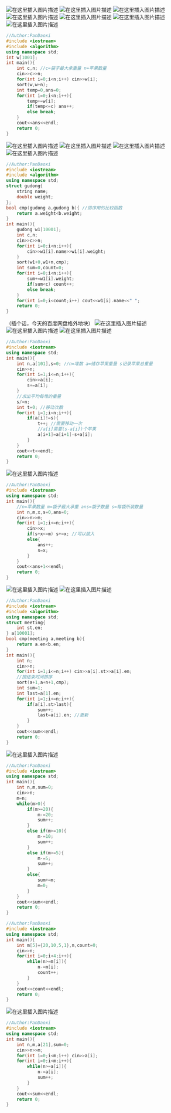 ![在这里插入图片描述](https://pic.2ge.org/cdn/?url=https://img-blog.csdnimg.cn/e3b86d40c1be466fa618b63be52e0bbb.png?x-oss-process=image/watermark,type_d3F5LXplbmhlaQ,shadow_50,text_Q1NETiBA5r2Y6YGT54a5,size_20,color_FFFFFF,t_70,g_se,x_16)
![在这里插入图片描述](https://pic.2ge.org/cdn/?url=https://img-blog.csdnimg.cn/df2774fadf8d4098a71d43a6c21c207c.png?x-oss-process=image/watermark,type_d3F5LXplbmhlaQ,shadow_50,text_Q1NETiBA5r2Y6YGT54a5,size_20,color_FFFFFF,t_70,g_se,x_16)
![在这里插入图片描述](https://pic.2ge.org/cdn/?url=https://img-blog.csdnimg.cn/067b339130a74b5ebfd6d69c4b06d66a.png?x-oss-process=image/watermark,type_d3F5LXplbmhlaQ,shadow_50,text_Q1NETiBA5r2Y6YGT54a5,size_20,color_FFFFFF,t_70,g_se,x_16)
![在这里插入图片描述](https://pic.2ge.org/cdn/?url=https://img-blog.csdnimg.cn/695105584388406686de889fd3525c77.png?x-oss-process=image/watermark,type_d3F5LXplbmhlaQ,shadow_50,text_Q1NETiBA5r2Y6YGT54a5,size_20,color_FFFFFF,t_70,g_se,x_16)
![在这里插入图片描述](https://pic.2ge.org/cdn/?url=https://img-blog.csdnimg.cn/9d76ddccac664ad3aee9b80d28f3afe9.png?x-oss-process=image/watermark,type_d3F5LXplbmhlaQ,shadow_50,text_Q1NETiBA5r2Y6YGT54a5,size_20,color_FFFFFF,t_70,g_se,x_16)
![在这里插入图片描述](https://pic.2ge.org/cdn/?url=https://img-blog.csdnimg.cn/fc6a84d84f354eefb110ee51f86b2888.png?x-oss-process=image/watermark,type_d3F5LXplbmhlaQ,shadow_50,text_Q1NETiBA5r2Y6YGT54a5,size_20,color_FFFFFF,t_70,g_se,x_16)
![在这里插入图片描述](https://pic.2ge.org/cdn/?url=https://img-blog.csdnimg.cn/e55af5f691474730a296a34a840fb72c.png?x-oss-process=image/watermark,type_d3F5LXplbmhlaQ,shadow_50,text_Q1NETiBA5r2Y6YGT54a5,size_20,color_FFFFFF,t_70,g_se,x_16)

```cpp
//Author:PanDaoxi
#include <iostream>
#include <algorithm>
using namespace std;
int w[1001];
int main(){
	int c,n; //c=袋子最大承重量 n=苹果数量
	cin>>c>>n;
	for(int i=0;i<n;i++) cin>>w[i];
	sort(w,w+n);
	int temp=0,ans=0;
	for(int i=0;i<n;i++){
		temp+=w[i];
		if(temp<=c) ans++;
		else break;
	} 
	cout<<ans<<endl;
	return 0;
} 
```
![在这里插入图片描述](https://pic.2ge.org/cdn/?url=https://img-blog.csdnimg.cn/d59f67f360114cc798c062f8bc16f431.png?x-oss-process=image/watermark,type_d3F5LXplbmhlaQ,shadow_50,text_Q1NETiBA5r2Y6YGT54a5,size_20,color_FFFFFF,t_70,g_se,x_16)
![在这里插入图片描述](https://pic.2ge.org/cdn/?url=https://img-blog.csdnimg.cn/15ad47468b264980a005b21db129214d.png?x-oss-process=image/watermark,type_d3F5LXplbmhlaQ,shadow_50,text_Q1NETiBA5r2Y6YGT54a5,size_20,color_FFFFFF,t_70,g_se,x_16)
![在这里插入图片描述](https://pic.2ge.org/cdn/?url=https://img-blog.csdnimg.cn/a2936df315f74b05b8e38a4851ccca85.png?x-oss-process=image/watermark,type_d3F5LXplbmhlaQ,shadow_50,text_Q1NETiBA5r2Y6YGT54a5,size_20,color_FFFFFF,t_70,g_se,x_16)
![在这里插入图片描述](https://pic.2ge.org/cdn/?url=https://img-blog.csdnimg.cn/088b0342f7ce43b8bad6526e8f7c19b1.png?x-oss-process=image/watermark,type_d3F5LXplbmhlaQ,shadow_50,text_Q1NETiBA5r2Y6YGT54a5,size_20,color_FFFFFF,t_70,g_se,x_16)

```cpp
//Author:PanDaoxi
#include <iostream>
#include <algorithm>
using namespace std;
struct gudong{
	string name;
	double weight;
}; 
bool cmp(gudong a,gudong b){ //排序用的比较函数 
	return a.weight<b.weight;
} 
int main(){
	gudong w1[10001];
	int c,n;
	cin>>c>>n;
	for(int i=0;i<n;i++){
		cin>>w1[i].name>>w1[i].weight;
	}
	sort(w1+0,w1+n,cmp);
	int sum=0,count=0;
	for(int i=0;i<n;i++){
		sum+=w1[i].weight;
		if(sum<c) count++;
		else break;
	}
	for(int i=0;i<count;i++) cout<<w1[i].name<<" ";
	return 0;
}
```
（插个话，今天的百度网盘格外地块）
![在这里插入图片描述](https://pic.2ge.org/cdn/?url=https://img-blog.csdnimg.cn/123fdfb8c0c44fc3ba667347cc6fad62.png?x-oss-process=image/watermark,type_d3F5LXplbmhlaQ,shadow_50,text_Q1NETiBA5r2Y6YGT54a5,size_20,color_FFFFFF,t_70,g_se,x_16)
![在这里插入图片描述](https://pic.2ge.org/cdn/?url=https://img-blog.csdnimg.cn/acaf6c42d1cb4152b5d566a4f2962d30.png?x-oss-process=image/watermark,type_d3F5LXplbmhlaQ,shadow_50,text_Q1NETiBA5r2Y6YGT54a5,size_20,color_FFFFFF,t_70,g_se,x_16)
![在这里插入图片描述](https://pic.2ge.org/cdn/?url=https://img-blog.csdnimg.cn/ca79fd578ad541888e60cfbad6a680ba.png?x-oss-process=image/watermark,type_d3F5LXplbmhlaQ,shadow_50,text_Q1NETiBA5r2Y6YGT54a5,size_20,color_FFFFFF,t_70,g_se,x_16)

```cpp
//Author:PanDaoxi
#include <iostream>
using namespace std;
int main(){
	int n,a[101],s=0; //n=堆数 a=储存苹果重量 s记录苹果总重量 
	cin>>n;
	for(int i=1;i<=n;i++){
		cin>>a[i];
		s+=a[i];
	}
	//求出平均每堆的重量
	s/=n;
	int t=0; //移动次数
	for(int i=1;i<n;i++){
		if(a[i]!=s){
			t++; //需要移动一次 
			//a[i]需要(s-a[i])个苹果 
			a[i+1]=a[i+1]-s+a[i];
		}
	} 
	cout<<t<<endl;
	return 0;
} 
```
![在这里插入图片描述](https://pic.2ge.org/cdn/?url=https://img-blog.csdnimg.cn/05a8ad0e29aa4e66a60de466b0802030.png?x-oss-process=image/watermark,type_d3F5LXplbmhlaQ,shadow_50,text_Q1NETiBA5r2Y6YGT54a5,size_20,color_FFFFFF,t_70,g_se,x_16)

```cpp
//Author:PanDaoxi
#include <iostream> 
using namespace std;
int main(){
	//n=苹果数量 m=袋子最大承重 ans=袋子数量 s=每袋所装数量 
	int n,m,x,s=0,ans=0;
	cin>>n>>m;
	for(int i=1;i<=n;i++){
		cin>>x;
		if(s+x<=m) s+=x; //可以装入
		else{
			ans++;
			s=x;
		} 
	}
	cout<<ans+1<<endl;
	return 0;
}
```
![在这里插入图片描述](https://pic.2ge.org/cdn/?url=https://img-blog.csdnimg.cn/618a7c119c17411c8753e1eca8e081ed.png?x-oss-process=image/watermark,type_d3F5LXplbmhlaQ,shadow_50,text_Q1NETiBA5r2Y6YGT54a5,size_20,color_FFFFFF,t_70,g_se,x_16)
![在这里插入图片描述](https://pic.2ge.org/cdn/?url=https://img-blog.csdnimg.cn/678fd922270f4e6b9d9d1d068c950a5c.png?x-oss-process=image/watermark,type_d3F5LXplbmhlaQ,shadow_50,text_Q1NETiBA5r2Y6YGT54a5,size_13,color_FFFFFF,t_70,g_se,x_16)

```cpp
//Author:PanDaoxi
#include <iostream>
#include <algorithm>
using namespace std;
struct meeting{
	int st,en;
} a[10001];
bool cmp(meeting a,meeting b){
	return a.en<b.en;
} 
int main(){
	int n;
	cin>>n;
	for(int i=1;i<=n;i++) cin>>a[i].st>>a[i].en;
	//按结束时间排序
	sort(a+1,a+n+1,cmp);
	int sum=1;
	int last=a[1].en;
	for(int i=1;i<=n;i++){
		if(a[i].st>last){
			sum++;
			last=a[i].en; //更新 
		}
	} 
	cout<<sum<<endl;
	return 0; 
}
```
![在这里插入图片描述](https://pic.2ge.org/cdn/?url=https://img-blog.csdnimg.cn/ea3fe46cadb746bdb422d7e0877d2c04.png?x-oss-process=image/watermark,type_d3F5LXplbmhlaQ,shadow_50,text_Q1NETiBA5r2Y6YGT54a5,size_20,color_FFFFFF,t_70,g_se,x_16)

```cpp
//Author:PanDaoxi
#include <iostream>
using namespace std;
int main(){
	int n,m,sum=0;
	cin>>n;
	m=n;
	while(m>0){
		if(m>=20){
			m-=20;
			sum++;
		}
		else if(m>=10){
			m-=10;
			sum++;
		}
		else if(m>=5){
			m-=5;
			sum++;
		}
		else{
			sum+=m;
			m=0;
		}
	}
	cout<<sum<<endl;
	return 0;
} 
```

```cpp
//Author:PanDaoxi
#include <iostream>
using namespace std;
int main(){
	int m[5]={20,10,5,1},n,count=0;
	cin>>n;
	for(int i=0;i<4;i++){
		while(n>=m[i]){
			n-=m[i];
			count++;
		}
	}
	cout<<count<<endl;
	return 0;
} 
```
![在这里插入图片描述](https://pic.2ge.org/cdn/?url=https://img-blog.csdnimg.cn/6ec11bebf3794071a4a220e01781ef16.png?x-oss-process=image/watermark,type_d3F5LXplbmhlaQ,shadow_50,text_Q1NETiBA5r2Y6YGT54a5,size_20,color_FFFFFF,t_70,g_se,x_16)

```cpp
//Author:PanDaoxi
#include <iostream>
using namespace std;
int main(){
	int n,m,a[21],sum=0;
	cin>>n>>m;
	for(int i=0;i<m;i++) cin>>a[i];
	for(int i=0;i<m;i++){
		while(n>=a[i]){
			n-=a[i];
			sum++;
		}
	}
	cout<<sum<<endl;
	return 0;
} 
```

